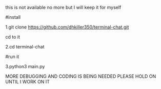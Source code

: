 this is not available no more but I will keep it for myself

#install

1.git clone https://github.com/dhkiller350/terminal-chat.git

cd to it

2.cd terminal-chat

#run it

3.python3 main.py



MORE DEBUGGING AND CODING IS BEING NEEDED PLEASE HOLD ON UNTIL I WORK ON IT
